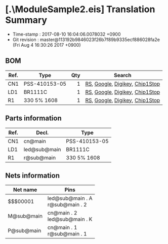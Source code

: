# [.\ModuleSample2.eis] Translation Summary

* Time-stamp : 2017-08-10 16:04:06.0078032 +0900
*  Git revision : master@113192b9846023f26b7f89b9335ecf886028fa2e (Fri Aug 4 16:30:26 2017 +0900)


## BOM

|Ref.|Type|Qty|Search|
|--|--|--:|--|
|CN1|PSS-410153-05|1|[RS](http://jp.rs-online.com/web/c/?sra=oss&r=t&searchTerm=PSS-410153-05), [Google](https://www.google.co.jp/search?q=PSS-410153-05), [Digikey](https://www.digikey.jp/products/ja?keywords=PSS-410153-05), [Chip1Stop](http://www.chip1stop.com/search.do?classCd=&did=&keyword=PSS-410153-05)|
|LD1|BR1111C|1|[RS](http://jp.rs-online.com/web/c/?sra=oss&r=t&searchTerm=BR1111C), [Google](https://www.google.co.jp/search?q=BR1111C), [Digikey](https://www.digikey.jp/products/ja?keywords=BR1111C), [Chip1Stop](http://www.chip1stop.com/search.do?classCd=&did=&keyword=BR1111C)|
|R1|330 5% 1608|1|[RS](http://jp.rs-online.com/web/c/?sra=oss&r=t&searchTerm=330%205%25%201608), [Google](https://www.google.co.jp/search?q=330%205%25%201608), [Digikey](https://www.digikey.jp/products/ja?keywords=330%205%25%201608), [Chip1Stop](http://www.chip1stop.com/search.do?classCd=&did=&keyword=330%205%25%201608)|
## Parts information

|Ref.|Decl.|Type|
|--|--|--|
|CN1|cn@main|PSS-410153-05|
|LD1|led@sub@main|BR1111C|
|R1|r@sub@main|330 5% 1608|
## Nets information

|Net name|Pins|
|--|--|
|$$$00001|led@sub@main . A<br>r@sub@main . 2|
|M@sub@main|cn@main . 2<br>led@sub@main . K|
|P@sub@main|cn@main . 1<br>r@sub@main . 1|
